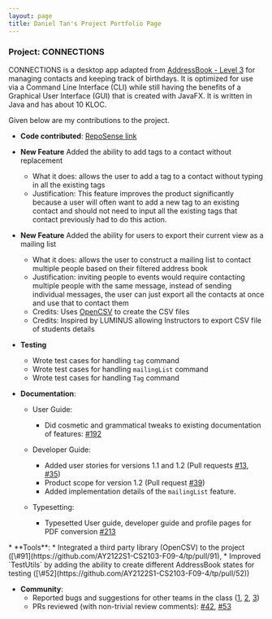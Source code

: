 ```yaml
---
layout: page
title: Daniel Tan's Project Portfolio Page
---
```


### Project: CONNECTIONS

CONNECTIONS is a desktop app adapted from [AddressBook - Level 3](https://se-education.org/addressbook-level3/) for managing contacts and keeping track of birthdays.
It is optimized for use via a Command Line Interface (CLI) while still having the benefits of a Graphical User Interface (GUI) that is created with JavaFX.
It is written in Java and has about 10 KLOC.

Given below are my contributions to the project.

* **Code contributed**: [RepoSense link](https://nus-cs2103-ay2122s1.github.io/tp-dashboard/?search=&sort=groupTitle&sortWithin=title&timeframe=commit&mergegroup=&groupSelect=groupByRepos&breakdown=true&checkedFileTypes=docs~functional-code~test-code~other&since=2021-09-17&tabOpen=true&tabType=authorship&zFR=false&tabAuthor=cookiedan42&tabRepo=AY2122S1-CS2103-F09-4%2Ftp%5Bmaster%5D&authorshipIsMergeGroup=false&authorshipFileTypes=docs~functional-code~test-code&authorshipIsBinaryFileTypeChecked=false)

* **New Feature** Added the ability to add tags to a contact without replacement
  * What it does: allows the user to add a tag to a contact without typing in all the existing tags
  * Justification: This feature improves the product significantly because a user will often want to add a new tag to an existing contact and should not need to input all the existing tags that contact previously had to do this action.

* **New Feature** Added the ability for users to export their current view as a mailing list
  * What it does: allows the user to construct a mailing list to contact multiple people based on their filtered address book
  * Justification: inviting people to events would require contacting multiple people with the same message, instead of sending individual messages, the user can just export all the contacts at once and use that to contact them
  * Credits: Uses [OpenCSV](http://opencsv.sourceforge.net/) to create the CSV files
  * Credits: Inspired by LUMINUS allowing Instructors to export CSV file of students details
  
* **Testing**
  * Wrote test cases for handling `tag` command
  * Wrote test cases for handling `mailingList` command
  * Wrote test cases for handling `Tag` command

* **Documentation**:
  * User Guide:
    * Did cosmetic and grammatical tweaks to existing documentation of features: [\#192](https://github.com/AY2122S1-CS2103-F09-4/tp/pull/192)
  * Developer Guide:
    * Added user stories for versions 1.1 and 1.2 (Pull requests [\#13](https://github.com/AY2122S1-CS2103-F09-4/tp/pull/13), [\#35](https://github.com/AY2122S1-CS2103-F09-4/tp/pull/35))
    * Product scope for version 1.2 (Pull request [#39](https://github.com/AY2122S1-CS2103-F09-4/tp/pull/39))
    * Added implementation details of the `mailingList` feature.

  * Typesetting:
    * Typesetted User guide, developer guide and profile pages for PDF conversion [\#213](https://github.com/AY2122S1-CS2103-F09-4/tp/pull/213)

<div style="page-break-after: always;"></div>
* **Tools**:
  * Integrated a third party library (OpenCSV) to the project ([\#91](https://github.com/AY2122S1-CS2103-F09-4/tp/pull/91), 
  * Improved `TestUtils` by adding the ability to create different AddressBook states for testing ([\#52](https://github.com/AY2122S1-CS2103-F09-4/tp/pull/52))
  
* **Community**:
  * Reported bugs and suggestions for other teams in the class ([1](https://github.com/cookiedan42/ped/issues/6), [2](https://github.com/cookiedan42/ped/issues/7), [3](https://github.com/cookiedan42/ped/issues/9))
  * PRs reviewed (with non-trivial review comments): [\#42](https://github.com/AY2122S1-CS2103-F09-4/tp/pull/42), [\#53](https://github.com/AY2122S1-CS2103-F09-4/tp/pull/53)
